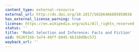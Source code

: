 ```yaml
---
content_type: external-resource
external_url: http://dx.doi.org/10.1017/S0266466605050036
has_external_license_warning: true
license: https://en.wikipedia.org/wiki/All_rights_reserved
status: ''
title: 'Model Selection and Inference: Facts and Fiction'
uid: 9526f16b-3a74-48ff-b045-bb310d9bc572
wayback_url: ''
---
```

